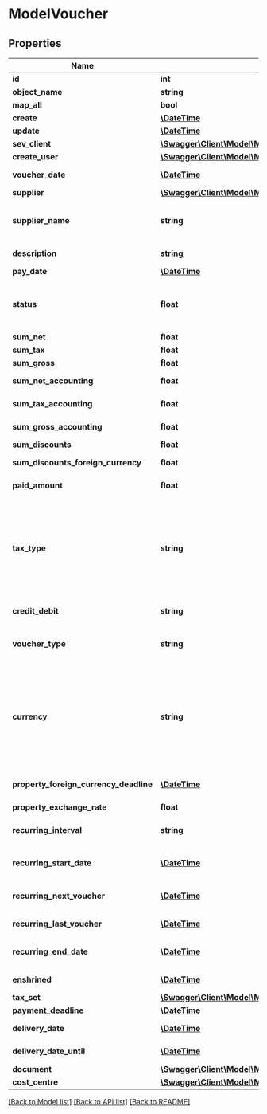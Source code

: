 # ModelVoucher

## Properties
Name | Type | Description | Notes
------------ | ------------- | ------------- | -------------
**id** | **int** | The voucher id | [optional] 
**object_name** | **string** | The voucher object name | 
**map_all** | **bool** |  | 
**create** | [**\DateTime**](\DateTime.md) | Date of voucher creation | [optional] 
**update** | [**\DateTime**](\DateTime.md) | Date of last voucher update | [optional] 
**sev_client** | [**\Swagger\Client\Model\ModelVoucherSevClient**](ModelVoucherSevClient.md) |  | [optional] 
**create_user** | [**\Swagger\Client\Model\ModelVoucherCreateUser**](ModelVoucherCreateUser.md) |  | [optional] 
**voucher_date** | [**\DateTime**](\DateTime.md) | Needs to be provided as timestamp or dd.mm.yyyy | [optional] 
**supplier** | [**\Swagger\Client\Model\ModelVoucherSupplier**](ModelVoucherSupplier.md) |  | [optional] 
**supplier_name** | **string** | The supplier name.&lt;br&gt;       The value you provide here will determine what supplier name is shown for the voucher in case you did not provide a supplier. | [optional] 
**description** | **string** | The description of the voucher. Essentially the voucher number. | [optional] 
**pay_date** | [**\DateTime**](\DateTime.md) | Needs to be timestamp or dd.mm.yyyy | [optional] 
**status** | **float** | Please have a look in       &lt;a href&#x3D;&#x27;https://api.sevdesk.de/#section/Types-and-status-of-vouchers&#x27;&gt;status of vouchers&lt;/a&gt;      to see what the different status codes mean | 
**sum_net** | **float** | Net sum of the voucher | [optional] 
**sum_tax** | **float** | Tax sum of the voucher | [optional] 
**sum_gross** | **float** | Gross sum of the voucher | [optional] 
**sum_net_accounting** | **float** | Net accounting sum of the voucher. Is usually the same as sumNet | [optional] 
**sum_tax_accounting** | **float** | Tax accounting sum of the voucher. Is usually the same as sumTax | [optional] 
**sum_gross_accounting** | **float** | Gross accounting sum of the voucher. Is usually the same as sumGross | [optional] 
**sum_discounts** | **float** | Sum of all discounts in the voucher | [optional] 
**sum_discounts_foreign_currency** | **float** | Discounts sum of the voucher in the foreign currency | [optional] 
**paid_amount** | **float** | Amount which has already been paid for this voucher by the customer | [optional] 
**tax_type** | **string** | Tax type of the voucher. There are four tax types: 1. default - Umsatzsteuer ausweisen 2. eu - Steuerfreie innergemeinschaftliche Lieferung (Europäische Union) 3. noteu - Steuerschuldnerschaft des Leistungsempfängers (außerhalb EU, z. B. Schweiz) 4. custom - Using custom tax set 5. ss - Not subject to VAT according to §19 1 UStG Tax rates are heavily connected to the tax type used. | 
**credit_debit** | **string** | Defines if your voucher is a credit (C) or debit (D) | 
**voucher_type** | **string** | Type of the voucher. For more information on the different types, check       &lt;a href&#x3D;&#x27;https://api.sevdesk.de/#section/Types-and-status-of-vouchers&#x27;&gt;this&lt;/a&gt; | 
**currency** | **string** | specifies which currency the voucher should have. Attention: If the currency differs from the default currency stored in the account, then either the \&quot;propertyForeignCurrencyDeadline\&quot; or \&quot;propertyExchangeRate\&quot; parameter must be specified. If both parameters are specified, then the \&quot;propertyForeignCurrencyDeadline\&quot; parameter is preferred | [optional] 
**property_foreign_currency_deadline** | [**\DateTime**](\DateTime.md) | Defines the exchange rate day and and then the exchange rate is set from sevDesk. Needs to be provided as timestamp or dd.mm.yyyy | [optional] 
**property_exchange_rate** | **float** | Defines the exchange rate | [optional] 
**recurring_interval** | **string** | The DateInterval in which recurring vouchers are generated.&lt;br&gt;       Necessary attribute for all recurring vouchers. | [optional] 
**recurring_start_date** | [**\DateTime**](\DateTime.md) | The date when the recurring vouchers start being generated.&lt;br&gt;       Necessary attribute for all recurring vouchers. | [optional] 
**recurring_next_voucher** | [**\DateTime**](\DateTime.md) | The date when the next voucher should be generated.&lt;br&gt;       Necessary attribute for all recurring vouchers. | [optional] 
**recurring_last_voucher** | [**\DateTime**](\DateTime.md) | The date when the last voucher was generated. | [optional] 
**recurring_end_date** | [**\DateTime**](\DateTime.md) | The date when the recurring vouchers end being generated.&lt;br&gt;      Necessary attribute for all recurring vouchers. | [optional] 
**enshrined** | [**\DateTime**](\DateTime.md) | Defines if and when voucher was enshrined. Enshrined vouchers can not be manipulated. | [optional] 
**tax_set** | [**\Swagger\Client\Model\ModelVoucherUpdateTaxSet**](ModelVoucherUpdateTaxSet.md) |  | [optional] 
**payment_deadline** | [**\DateTime**](\DateTime.md) | Payment deadline of the voucher. | [optional] 
**delivery_date** | [**\DateTime**](\DateTime.md) | Needs to be provided as timestamp or dd.mm.yyyy | [optional] 
**delivery_date_until** | [**\DateTime**](\DateTime.md) | Needs to be provided as timestamp or dd.mm.yyyy | [optional] 
**document** | [**\Swagger\Client\Model\ModelVoucherUpdateDocument**](ModelVoucherUpdateDocument.md) |  | [optional] 
**cost_centre** | [**\Swagger\Client\Model\ModelVoucherUpdateCostCentre**](ModelVoucherUpdateCostCentre.md) |  | [optional] 

[[Back to Model list]](../../README.md#documentation-for-models) [[Back to API list]](../../README.md#documentation-for-api-endpoints) [[Back to README]](../../README.md)

